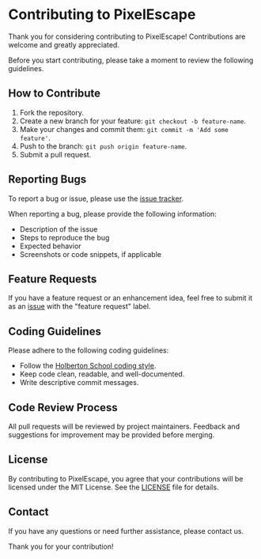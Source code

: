 # Contributing to PixelEscape

Thank you for considering contributing to PixelEscape! Contributions are welcome and greatly appreciated.

Before you start contributing, please take a moment to review the following guidelines.

## How to Contribute

1. Fork the repository.
2. Create a new branch for your feature: `git checkout -b feature-name`.
3. Make your changes and commit them: `git commit -m 'Add some feature'`.
4. Push to the branch: `git push origin feature-name`.
5. Submit a pull request.

## Reporting Bugs

To report a bug or issue, please use the [issue tracker](https://github.com/i-christian/PixelEscape/issues).

When reporting a bug, please provide the following information:
- Description of the issue
- Steps to reproduce the bug
- Expected behavior
- Screenshots or code snippets, if applicable

## Feature Requests

If you have a feature request or an enhancement idea, feel free to submit it as an [issue](https://github.com/i-christian/PixelEscape/issues) with the "feature request" label.

## Coding Guidelines

Please adhere to the following coding guidelines:
- Follow the [Holberton School coding style](https://github.com/holbertonschool/Betty).
- Keep code clean, readable, and well-documented.
- Write descriptive commit messages.

## Code Review Process

All pull requests will be reviewed by project maintainers. Feedback and suggestions for improvement may be provided before merging.

## License

By contributing to PixelEscape, you agree that your contributions will be licensed under the MIT License. See the [LICENSE](LICENSE) file for details.

## Contact

If you have any questions or need further assistance, please contact us.

Thank you for your contribution!
